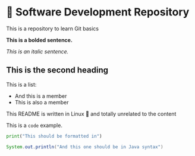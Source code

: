 # :pencil: Software Development Repository

This is a repository to learn Git basics

**This is a bolded sentence.**

_This is an italic sentence._

## This is the second heading

This is a list:
- And this is a member
- This is also a member

This README is written in Linux :penguin: and totally unrelated to the content

This is a `code` example.

```python
print("This should be formatted in")
```

```java
System.out.println("And this one should be in Java syntax")
```
